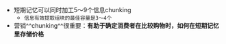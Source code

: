 - 短期记忆可以同时加工5～9个信息chunking
    - `信息有效提取组块的最佳容量是3～4个`
- 营销^^chunking^^很重要：**有助于确定消费者在比较购物时，如何在短期记忆里存储价格**

